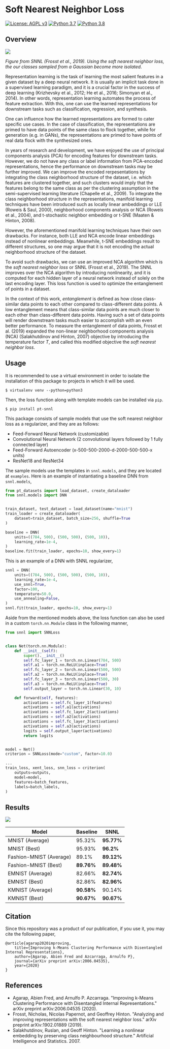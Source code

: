# Soft Nearest Neighbor Loss

[![License: AGPL v3](https://img.shields.io/badge/License-AGPL%20v3-blue.svg)](https://www.gnu.org/licenses/agpl-3.0)
[![Python 3.7](https://img.shields.io/badge/python-3.7-blue.svg)](https://www.python.org/downloads/release/python-377/)
[![Python 3.8](https://img.shields.io/badge/python-3.8-blue.svg)](https://www.python.org/downloads/release/python-382/)

## Overview

![](assets/snnl.png)

_Figure from SNNL (Frosst et al., 2019). Using the soft nearest
neighbor loss, the our classes sampled from a Gaussian become more isolated._

Representation learning is the task of learning the most salient features in a
given dataset by a deep neural network. It is usually an implicit task done
in a supervised learning paradigm, and it is a crucial factor in the success of
deep learning (Krizhevsky et al., 2012; He et al., 2016; Simonyan et al., 2014).
In other words, representation learning automates the process of feature
extraction. With this, one can use the learned representations for downstream
tasks such as classification, regression, and synthesis.

One can influence how the learned representations are formed to cater specific
use cases. In the case of classification, the representations are primed to
have data points of the same class to flock together, while for generation
(e.g. in GANs), the representations are primed to have points of real data
flock with the synthesized ones.

In years of research and development, we have enjoyed the use of principal
components analysis (PCA) for encoding features for downstream tasks. However,
we do not have any class or label information from PCA-encoded representations,
hence the performance on downstream tasks may be further improved. We can
improve the encoded rerpesentations by integrating the class neighborhood
structure of the dataset, i.e. which features are clustered together, and such
clusters would imply that the features belong to the same class as per the
clustering assumption in the semi-supervised learning literature (Chapelle et
al., 2009). To integrate the class neighborhood structure in the
representations, manifold learning techniques have been introduced such as
locally linear ambeddings or LLE (Roweis & Saul, 2000), neighborhood components
analysis or NCA (Roweis et al., 2004), and t-stochastic neighbor embedding or
t-SNE (Maaten & Hinton, 2008).

However, the aforementioned manifold learning techniques have their own
drawbacks. For instance, both LLE and NCA encode linear embeddings instead of
nonlinear embeddings. Meanwhile, t-SNE embeddings result to different
structures, so one may argue that it is not encoding the actual neighborhood
structure of the dataset.

To avoid such drawbacks, we can use an improved NCA algorithm which is the
_soft nearest neighbor loss_ or SNNL (Frosst et al., 2019). The SNNL improves
over the NCA algorithm by introducing nonlinearity, and it is computed for each
hidden layer of a neural network instead of solely on the last encoding layer.
This loss function is used to optimize the entanglement of points in a dataset.

In the context of this work, _entanglement_ is defined as how close
class-similar data points to each other compared to class-different data points.
A low entanglement means that class-similar data points are much closer to each
other than class-different data points. Having such a set of data points will
render downstream tasks much easier to accomplish with an even better performance.
To measure the entanglement of data points, Frosst et al. (2019) expanded the
non-linear neighborhood components analysis (NCA) (Salakhutdinov and Hinton, 2007)
objective by introducing the temperature factor _T_, and called this modified
objective the _soft nearest neighbor loss_.

## Usage

It is recommended to use a virtual environment in order to isolate the
installation of this package to projects in which it will be used.

```shell script
$ virtualenv venv --python=python3
```

Then, the loss function along with template models can be installed via `pip`.

```shell script
$ pip install pt-snnl
```

This package consists of sample models that use the soft nearest neighbor loss
as a regularizer, and they are as follows:

- Feed-Forward Neural Network (customizable)
- Convolutional Neural Network (2 convolutional layers followed by 1 fully connected layer)
- Feed-Forward Autoencoder (x-500-500-2000-d-2000-500-500-x units)
- ResNet18 and ResNet34

The sample models use the templates in `snnl.models`, and they are located at
`examples`. Here is an example of instantiating a baseline DNN from `snnl.models`,

```python
from pt_datasets import load_dataset, create_dataloader
from snnl.models import DNN


train_dataset, test_dataset = load_dataset(name="mnist")
train_loader = create_dataloader(
    dataset=train_dataset, batch_size=256, shuffle=True
)

baseline = DNN(
    units=((784, 500), (500, 500), (500, 10)),
    learning_rate=1e-4,
)
baseline.fit(train_loader, epochs=10, show_every=1)
```

This is an example of a DNN with SNNL regularizer,

```python
snnl = DNN(
    units=((784, 500), (500, 500), (500, 10)),
    learning_rate=1e-4,
    use_snnl=True,
    factor=100,
    temperature=50.0,
    use_annealing=False,
)
snnl.fit(train_loader, epochs=10, show_every=1)
```

Aside from the mentioned models above, the loss function can also be used in a
custom `torch.nn.Module` class in the following manner,

```python
from snnl import SNNLoss


class Net(torch.nn.Module):
    def __init__(self):
        super().__init__()
        self.fc_layer_1 = torch.nn.Linear(784, 500)
        self.a1 = torch.nn.ReLU(inplace=True)
        self.fc_layer_2 = torch.nn.Linear(500, 500)
        self.a2 = torch.nn.ReLU(inplace=True)
        self.fc_layer_3 = torch.nn.Linear(500, 30)
        self.a3 = torch.nn.ReLU(inplace=True)
        self.output_layer = torch.nn.Linear(30, 10)

    def forward(self, features):
        activations = self.fc_layer_1(features)
        activations = self.a1(activations)
        activations = self.fc_layer_2(activations)
        activations = self.a2(activations)
        activations = self.fc_layer_3(activations)
        activations = self.a3(activations)
        logits = self.output_layer(activations)
        return logits


model = Net()
criterion = SNNLoss(mode="custom", factor=10.0)

...
train_loss, xent_loss, snn_loss = criterion(
    outputs=outputs,
    model=model,
    features=batch_features,
    labels=batch_labels,
)
```

## Results

![](assets/embedding.png)

| Model                   | Baseline   | SNNL       |
| ----------------------- | ---------- | ---------- |
| MNIST (Average)         | 95.32%     | **95.77%** |
| MNIST (Best)            | 95.93%     | **96.2%**  |
| Fashion-MNIST (Average) | 89.1%      | **89.12%** |
| Fashion-MNIST (Best)    | **89.76%** | **89.48%** |
| EMNIST (Average)        | 82.66%     | **82.74%** |
| EMNIST (Best)           | 82.86%     | **82.96%** |
| KMNIST (Average)        | **90.58%** | 90.14%     |
| KMNIST (Best)           | **90.67%** | **90.67%** |

## Citation

Since this repository was a product of our publication, if you use it, you may
cite the following paper,

```
@article{agarap2020improving,
    title={Improving k-Means Clustering Performance with Disentangled Internal Representations},
    author={Agarap, Abien Fred and Azcarraga, Arnulfo P},
    journal={arXiv preprint arXiv:2006.04535},
    year={2020}
}
```

## References

- Agarap, Abien Fred, and Arnulfo P. Azcarraga. "Improving k-Means Clustering
  Performance with Disentangled Internal Representations." arXiv preprint
  arXiv:2006.04535 (2020).
- Frosst, Nicholas, Nicolas Papernot, and Geoffrey Hinton. "Analyzing and improving representations with the soft nearest neighbor loss." arXiv preprint arXiv:1902.01889 (2019).
- Salakhutdinov, Ruslan, and Geoff Hinton. "Learning a nonlinear embedding by
  preserving class neighbourhood structure." Artificial Intelligence and
  Statistics. 2007.
